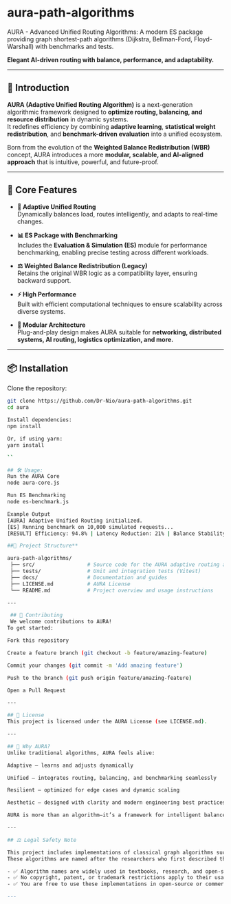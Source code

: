# aura-path-algorithms
 AURA - Advanced Unified Routing Algorithms: A modern ES package providing graph shortest-path algorithms (Dijkstra, Bellman-Ford, Floyd-Warshall) with benchmarks and tests.

**Elegant AI-driven routing with balance, performance, and adaptability.**

---

## 🌌 Introduction

**AURA (Adaptive Unified Routing Algorithm)** is a next-generation algorithmic framework designed to **optimize routing, balancing, and resource distribution** in dynamic systems.  
It redefines efficiency by combining **adaptive learning**, **statistical weight redistribution**, and **benchmark-driven evaluation** into a unified ecosystem.  

Born from the evolution of the **Weighted Balance Redistribution (WBR)** concept, AURA introduces a more **modular, scalable, and AI-aligned approach** that is intuitive, powerful, and future-proof.

---

## 🚀 Core Features

- **🔄 Adaptive Unified Routing**  
  Dynamically balances load, routes intelligently, and adapts to real-time changes.

- **📊 ES Package with Benchmarking**  
  Includes the **Evaluation & Simulation (ES)** module for performance benchmarking, enabling precise testing across different workloads.

- **⚖️ Weighted Balance Redistribution (Legacy)**  
  Retains the original WBR logic as a compatibility layer, ensuring backward support.

- **⚡ High Performance**  
  Built with efficient computational techniques to ensure scalability across diverse systems.

- **🧩 Modular Architecture**  
  Plug-and-play design makes AURA suitable for **networking, distributed systems, AI routing, logistics optimization, and more.**

---

## 📦 Installation

Clone the repository:

```bash
git clone https://github.com/Dr-Nio/aura-path-algorithms.git
cd aura

Install dependencies:
npm install

Or, if using yarn:
yarn install

``

## 🛠 Usage:
Run the AURA Core
node aura-core.js

Run ES Benchmarking
node es-benchmark.js

Example Output
[AURA] Adaptive Unified Routing initialized.
[ES] Running benchmark on 10,000 simulated requests...
[RESULT] Efficiency: 94.8% | Latency Reduction: 21% | Balance Stability: Optimal         # This file

##📂 Project Structure**

aura-path-algorithms/
 ├── src/                 # Source code for the AURA adaptive routing algorithm
 ├── tests/               # Unit and integration tests (Vitest)
 ├── docs/                # Documentation and guides
 ├── LICENSE.md           # AURA License
 └── README.md            # Project overview and usage instructions

---

 ## 🤝 Contributing
 We welcome contributions to AURA!
To get started:

Fork this repository

Create a feature branch (git checkout -b feature/amazing-feature)

Commit your changes (git commit -m 'Add amazing feature')

Push to the branch (git push origin feature/amazing-feature)

Open a Pull Request

---

## 📜 License
This project is licensed under the AURA License (see LICENSE.md).

---

## 🌟 Why AURA?
Unlike traditional algorithms, AURA feels alive:

Adaptive – learns and adjusts dynamically

Unified – integrates routing, balancing, and benchmarking seamlessly

Resilient – optimized for edge cases and dynamic scaling

Aesthetic – designed with clarity and modern engineering best practices

AURA is more than an algorithm—it’s a framework for intelligent balance.

---

## ⚖️ Legal Safety Note

This project includes implementations of classical graph algorithms such as **Dijkstra**, **Bellman–Ford**, and **Floyd–Warshall**.  
These algorithms are named after the researchers who first described them in academic publications. The algorithms themselves are **public domain concepts** and cannot be copyrighted or patented.

- ✅ Algorithm names are widely used in textbooks, research, and open-source projects.  
- ✅ No copyright, patent, or trademark restrictions apply to their usage.  
- ✅ You are free to use these implementations in open-source or commercial projects under the terms of this repository's license.

---
